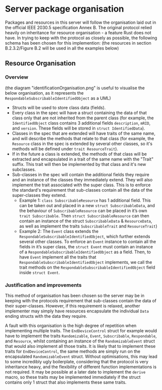 # Server package organisation

Packages and resources in this server will follow the organisation laid out in the official IEEE 2030.5 specification Annex B. The original protocol relied heavily on inheritance for resource organisation - a feature Rust does not have. In trying to keep with the protocol as closely as possible, the following schema has been chosen for this implemention: (the resources in section B.2.3.2/Figure B.2 will be used in all the examples below)

## Resource Organisation

### Overview
(the diagram "identificationOrganisation.png" is useful to visualise the below organisation, as it represents the `RespondableSubscribableIdentifiedObject` as a UML)

- Structs will be used to store class data (fields). 
- Every class in the spec will have a struct containing the data of that class only that are not inherited from the parent class (for example, the `IdentifiedObject` class contains 3 additional fields `description`, `mRID`, and `version`. These fields will be stored in `struct IdentifiedData`).   
- Classes in the spec that are extended will have traits of the same name, and will describe the methods that relate to that class (for example, the `Resource` class in the spec is extended by several other classes, so it's methods will be defined under `trait ResourceTrait`).
- If in the future a class is extended, the methods of that class will be extracted and encapsulated in a trait of the same name with the "Trait" suffix. This trait will then be implemented by that class and it's new subclasses.
- Sub-classes in the spec will contain the additional fields they require and an instance of the classes they immediately extend. They will also implement the trait associated with the super class. This is to enforce the standard's requirement that sub-classes contain all the data of the super-classes they extend.
    - Example 1: `class SubscribableResource` has 1 additional field. This can be taken out and placed in a new `struct SubscribableData`, and the behaviour of `SubscribableResource` can be placed in it’s own `trait Subscribable`.  Then `struct SubscribableResource`  can then contain an instance of the struct `SubscribableData` & `ResourceData`, as well as implement the traits `SubscribableTrait` and `ResourceTrait`)
    - Example 2: The `Event` class extends the `RespondableSubscribableIdentifiedObject`, which further extends several other classes. To enforce an `Event` instance to contain all the fields in it’s super class, the `struct Event` must contain an instance of a `RespondableSubscribableIdentifiedObject` as a field. Then, to have `Event` implement all the traits that `RespondableSubscribableIdentifiedObject` implements, we call the trait methods on the `RespondableSubscribableIdentifiedObject` field inside `struct Event`.

### Justification and improvements

This method of organisation has been chosen so the server may be in keeping with the protocols requirement that sub-classes contain the data of their super-classes. However, if this requirement is relaxed, another implementer may simply have resources encapsulate the individual `Data` ending structs with the data they require. 

A fault with this organisation is the high degree of repetition when implementing multiple traits. The `EndDeviceControl` struct for example would have to implement the traits `Randomizable`, `Event`, `Subscribable`, `Respondable`, and `Resource`, whilst containing an instance of the `RandomizableEvent` struct that would also implement all those traits. It is likely that to implement these traits for `EndDeviceControl`, the same methods are simply run on the encapsulated `RandomizableEvent` struct. Without optimisations, this may lead to some incredibly ugly boilerplate, considering that the protocol is very inheritance heavy, and the flexibility of different function implementations is not required. It may be possible at a later date to implement the `derive` macro, so these traits may be implemented immediately if the struct contains only 1 struct that also implements these same traits.


